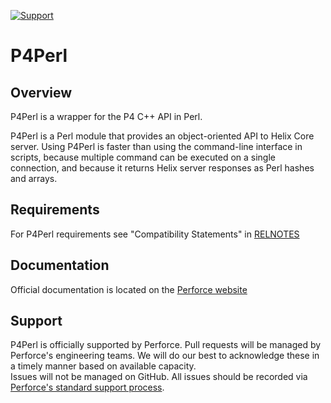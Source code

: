 [![Support](https://img.shields.io/badge/Support-Official-green.svg)](mailto:support@perforce.com)

# P4Perl
## Overview
P4Perl is a wrapper for the P4 C++ API in Perl.

P4Perl is a Perl module that provides an object-oriented API to Helix Core server. Using P4Perl is faster than using the command-line interface in scripts, because multiple command can be executed on a single connection, and because it returns Helix server responses as Perl hashes and arrays.

## Requirements

For P4Perl requirements see "Compatibility Statements" in [RELNOTES](https://github.com/perforce/p4perl/blob/master/RELNOTES.txt#L143)

## Documentation
Official documentation is located on the [Perforce website](https://www.perforce.com/manuals/p4perl/Content/P4Perl/Home-p4perl.html)

## Support
P4Perl is officially supported by Perforce.
Pull requests will be managed by Perforce's engineering teams. We will do our best to acknowledge these in a timely manner based on available capacity.  
Issues will not be managed on GitHub. All issues should be recorded via [Perforce's standard support process](https://www.perforce.com/support/request-support).
